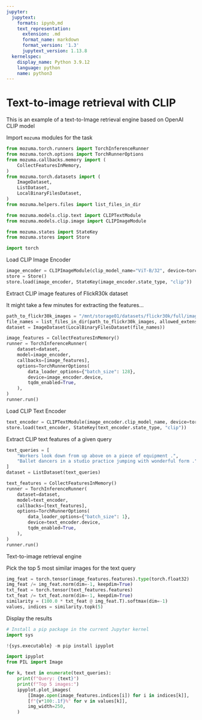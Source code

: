 ```yaml
---
jupyter:
  jupytext:
    formats: ipynb,md
    text_representation:
      extension: .md
      format_name: markdown
      format_version: '1.3'
      jupytext_version: 1.13.8
  kernelspec:
    display_name: Python 3.9.12
    language: python
    name: python3
---
```


# Text-to-image retrieval with CLIP

This is an example of a text-to-Image retrieval engine based on OpenAI CLIP model


Import `mozuma` modules for the task

```python
from mozuma.torch.runners import TorchInferenceRunner
from mozuma.torch.options import TorchRunnerOptions
from mozuma.callbacks.memory import (
    CollectFeaturesInMemory,
)
from mozuma.torch.datasets import (
    ImageDataset,
    ListDataset,
    LocalBinaryFilesDataset,
)
from mozuma.helpers.files import list_files_in_dir

from mozuma.models.clip.text import CLIPTextModule
from mozuma.models.clip.image import CLIPImageModule

from mozuma.states import StateKey
from mozuma.stores import Store

import torch
```

Load CLIP Image Encoder

```python
image_encoder = CLIPImageModule(clip_model_name="ViT-B/32", device=torch.device("cuda"))
store = Store()
store.load(image_encoder, StateKey(image_encoder.state_type, "clip"))
```

Extract CLIP image features of FlickR30k dataset


It might take a few minutes for extracting the features...

```python
path_to_flickr30k_images = "/mnt/storage01/datasets/flickr30k/full/images"
file_names = list_files_in_dir(path_to_flickr30k_images, allowed_extensions=("jpg",))
dataset = ImageDataset(LocalBinaryFilesDataset(file_names))

image_features = CollectFeaturesInMemory()
runner = TorchInferenceRunner(
    dataset=dataset,
    model=image_encoder,
    callbacks=[image_features],
    options=TorchRunnerOptions(
        data_loader_options={"batch_size": 128},
        device=image_encoder.device,
        tqdm_enabled=True,
    ),
)
runner.run()
```

Load CLIP Text Encoder

```python
text_encoder = CLIPTextModule(image_encoder.clip_model_name, device=torch.device("cpu"))
store.load(text_encoder, StateKey(text_encoder.state_type, "clip"))
```

Extract CLIP text features of a given query

```python
text_queries = [
    "Workers look down from up above on a piece of equipment .",
    "Ballet dancers in a studio practice jumping with wonderful form .",
]
dataset = ListDataset(text_queries)

text_features = CollectFeaturesInMemory()
runner = TorchInferenceRunner(
    dataset=dataset,
    model=text_encoder,
    callbacks=[text_features],
    options=TorchRunnerOptions(
        data_loader_options={"batch_size": 1},
        device=text_encoder.device,
        tqdm_enabled=True,
    ),
)
runner.run()
```

Text-to-image retrieval engine


Pick the top 5 most similar images for the text query


```python
img_feat = torch.tensor(image_features.features).type(torch.float32)
img_feat /= img_feat.norm(dim=-1, keepdim=True)
txt_feat = torch.tensor(text_features.features)
txt_feat /= txt_feat.norm(dim=-1, keepdim=True)
similarity = (100.0 * txt_feat @ img_feat.T).softmax(dim=-1)
values, indices = similarity.topk(5)
```


Display the results

```python
# Install a pip package in the current Jupyter kernel
import sys

!{sys.executable} -m pip install ipyplot
```

```python
import ipyplot
from PIL import Image

for k, text in enumerate(text_queries):
    print(f"Query: {text}")
    print(f"Top 5 images:")
    ipyplot.plot_images(
        [Image.open(image_features.indices[i]) for i in indices[k]],
        [f"{v*100:.1f}%" for v in values[k]],
        img_width=250,
    )
```
